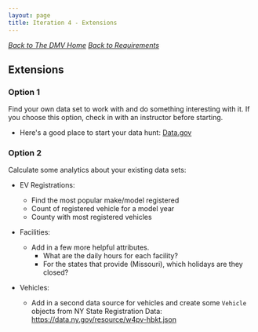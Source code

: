 ```yaml
---
layout: page
title: Iteration 4 - Extensions
---
```


_[Back to The DMV Home](./index)_
_[Back to Requirements](./requirements)_


## Extensions
### Option 1
Find your own data set to work with and do something interesting with it. If you choose this option, check in with an instructor before starting.
  * Here's a good place to start your data hunt: [Data.gov](https://catalog.data.gov/dataset)


### Option 2
Calculate some analytics about your existing data sets:
  * EV Registrations:
    * Find the most popular make/model registered
    * Count of registered vehicle for a model year
    * County with most registered vehicles

  * Facilities:
    * Add in a few more helpful attributes.
      * What are the daily hours for each facility?
      * For the states that provide (Missouri), which holidays are they closed?

  * Vehicles:
    * Add in a second data source for vehicles and create some `Vehicle` objects from NY State Registration Data: https://data.ny.gov/resource/w4pv-hbkt.json
